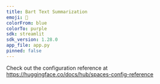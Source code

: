 ```yaml
---
title: Bart Text Summarization
emoji: 📝
colorFrom: blue
colorTo: purple
sdk: streamlit
sdk_version: 1.28.0
app_file: app.py
pinned: false
---
```


Check out the configuration reference at https://huggingface.co/docs/hub/spaces-config-reference
